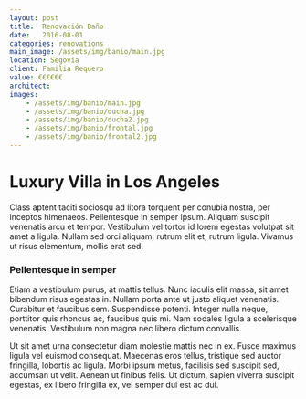 ```yaml
---
layout: post
title:  Renovación Baño
date:   2016-08-01
categories: renovations
main_image: /assets/img/banio/main.jpg
location: Segovia
client: Familia Requero
value: €€€€€€
architect: 
images:
    - /assets/img/banio/main.jpg
    - /assets/img/banio/ducha.jpg
    - /assets/img/banio/ducha2.jpg
    - /assets/img/banio/frontal.jpg
    - /assets/img/banio/frontal2.jpg
---
```

<h1 class="slim"><strong>Luxury Villa</strong> in Los Angeles</h1>
<p>Class aptent taciti sociosqu ad litora torquent per conubia nostra, per inceptos himenaeos. Pellentesque in semper ipsum. Aliquam suscipit venenatis arcu et tempor. Vestibulum vel tortor id lorem egestas volutpat sit amet a ligula. Nullam sed orci aliquam, rutrum elit et, rutrum ligula. Vivamus ut risus elementum, mollis erat sed.</p>

<h3 class="slim">Pellentesque <strong>in semper</strong></h3>
<p>Etiam a vestibulum purus, at mattis tellus. Nunc iaculis elit massa, sit amet bibendum risus egestas in. Nullam porta ante ut justo aliquet venenatis. Curabitur et faucibus sem. Suspendisse potenti. Integer nulla neque, porttitor quis rhoncus ac, faucibus quis mi. Nam sodales ligula a scelerisque venenatis. Vestibulum non magna nec libero dictum convallis.</p>
<p>Ut sit amet urna consectetur diam molestie mattis nec in ex. Fusce maximus ligula vel euismod consequat. Maecenas eros tellus, tristique sed auctor fringilla, lobortis ac ligula. Morbi ipsum metus, facilisis sed suscipit sed, accumsan ut velit. Aenean ut finibus felis. Ut dictum, sapien viverra suscipit egestas, ex libero fringilla ex, vel semper dui est ac dui.</p>
    